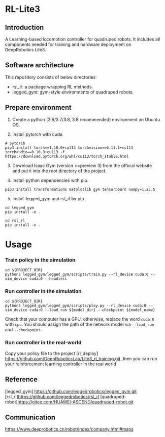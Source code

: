 # RL-Lite3

## Introduction
A Learning-based locomotion controller for quadruped robots. It includes all components needed for training and hardware deployment on DeepRobotics Lite3.
## Software architecture
This repository consists of below directories:
- rsl_rl: a package wrapping RL methods.
- legged_gym: gym-style environments of quadruped robots.


## Prepare environment 
1.  Create a python (3.6/3.7/3.8, 3.8 recommended) environment on Ubuntu OS.

2.  Install pytorch with cuda.
```
# pytorch
pip3 install torch==1.10.0+cu113 torchvision==0.11.1+cu113 torchaudio==0.10.0+cu113 -f https://download.pytorch.org/whl/cu113/torch_stable.html
```

3.  Download Isaac Gym (version >=preview 3) from the official website and put it into the root directory of the project.

4. Install python dependencies with pip.
```
pip3 install transformations matplotlib gym tensorboard numpy=1.23.5
```

5. Install legged_gym and rsl_rl by pip
```
cd legged_gym
pip install -e .

cd rsl_rl
pip install -e .
```

# Usage

### Train policy in the simulation
```
cd ${PROJECT_DIR}
python3 legged_gym/legged_gym/scripts/train.py --rl_device cuda:0 --sim_device cuda:0 --headless
```

### Run controller in the simulation
```
cd ${PROJECT_DIR}
python3 legged_gym/legged_gym/scripts/play.py --rl_device cuda:0 --sim_device cuda:0 --load_run ${model_dir} --checkpoint ${model_name}
```
Check that your computer has a GPU, otherwise, replace the word `cuda:0` with `cpu`.
You should assign the path of the network model via `--load_run` and `--checkpoint`. 

### Run controller in the real-world

Copy your policy file to the project [rl_deploy] https://github.com/DeepRoboticsLab/Lite3_rl_training.git ,then you can run your reinforcement learning controller in the real world

## Reference
[legged_gym] https://github.com/leggedrobotics/legged_gym.git
[rsl_rl]https://github.com/leggedrobotics/rsl_rl
[quadruped-robot]https://gitee.com/HUAWEI-ASCEND/quadruped-robot.git




## Communication
https://www.deeprobotics.cn/robot/index/company.html#maps
